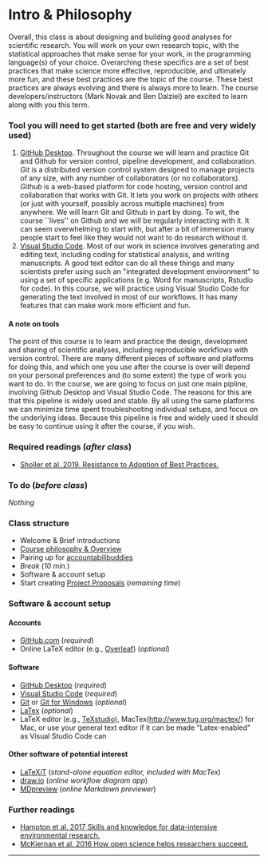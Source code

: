 # Intro & Philosophy
Overall, this class is about designing and building good analyses for scientific research. You will work on your own research topic, with the statistical approaches that make sense for your work, in the programming language(s) of your choice. Overarching these specifics are a set of best practices that make science more effective, reproducible, and ultimately more fun, and these best practices are the topic of the course. These best practices are always evolving and there is always more to learn. The course developers/instructors (Mark Novak and Ben Dalziel) are excited to learn along with you this term.

### Tool you will need to get started (both are free and very widely used)
1. [GitHub Desktop](https://desktop.github.com/). Throughout the course we will learn and practice Git and Github for version control, pipeline development, and collaboration. _Git_ is a distributed version control system designed to manage projects of any size, with any number of collaborators (or no collaborators). _Github_ is a web-based platform for code hosting, version control and collaboration that works with Git. It lets you work on projects with others (or just with yourself, possibly across multiple machines) from anywhere. We will learn Git and Github in part by doing. To wit, the course ``lives'' on Github and we will be regularly interacting with it. It can seem overwhelming to start with, but after a bit of immersion many people start to feel like they would not want to do research without it.
2. [Visual Studio Code](https://code.visualstudio.com/). Most of our work in science involves generating and editing text, including coding for statistical analysis, and writing manuscripts. A good text editor can do all these things and many scientists prefer using such an "integrated development environment" to using a set of specific applications (e.g. Word for manuscripts, Rstudio for code). In this course, we will practice using Visual Studio Code for generating the text involved in most of our workflows. It has many features that can make work more efficient and fun.

#### A note on tools
The point of this course is to learn and practice the design, development and sharing of scientific analyses, including reproducible workflows with version control. There are many different pieces of software and platforms for doing this, and which one you use after the course is over will depend on your personal preferences and (to some extent) the type of work you want to do. In the course, we are going to focus on just one main pipline, involving Github Desktop and Visual Studio Code. The reasons for this are that this pipeline is widely used and stable. By all using the same platforms we can minimize time spent troubleshooting individual setups, and focus on the underlying ideas. Because this pipeline is free and widely used it should be easy to continue using it after the course, if you wish.

### Required readings (_after class_)
- [Sholler et al. 2019. Resistance to Adoption of Best Practices.](../../readings/pdfs/Sholler2019.pdf)

### To do (_before class_)
_Nothing_

### Class structure
- Welcome & Brief introductions
- [Course philosophy & Overview](https://github.com/analyticalworkflows/TeachingMaterials/tree/master/classes/Introduction/tex)
- Pairing up for [accountabilibuddies](https://neologisms.rice.edu/index.php?a=term&d=1&t=6534)
- _Break_ (_10 min._)
- Software & account setup
- Start creating [Project Proposals](../ProjectProposal) (_remaining time_)

### Software & account setup
#### Accounts
- [GitHub.com](https://github.com/) (_required_)
- Online LaTeX editor (e.g., [Overleaf](https://www.overleaf.com)) (_optional_)

#### Software
- [GitHub Desktop](https://desktop.github.com/) (_required_)
- [Visual Studio Code](https://code.visualstudio.com/) (_required_)
- [Git](https://git-scm.com/downloads) or [Git for Windows](https://gitforwindows.org/) (_optional_)
- [LaTex](https://www.latex-project.org/get/) (_optional_)
- LaTeX editor (e.g., [TeXstudio](http://texstudio.sourceforge.net)), MacTex(http://www.tug.org/mactex/) for Mac, or use your general text editor if it can be made "Latex-enabled" as Visual Studio Code can 

#### Other software of potential interest
<!-- - [Discord](https://discord.com) (_potential Zoom replacement_) -->
- [LaTeXiT](https://www.chachatelier.fr/latexit/) (_stand-alone equation editor, included with MacTex_)
- [draw.io](https://app.diagrams.net) (_online workflow diagram app_)
- [MDpreview](https://markdownlivepreview.com) (_online Markdown previewer_)

### Further readings
- [Hampton et al. 2017 Skills and knowledge for data-intensive environmental research.](../../readings/pdfs/Hampton2017.pdf)
- [McKiernan et al. 2016 How open science helps researchers succeed.](../../readings/pdfs/McKiernan2016.pdf)

***
